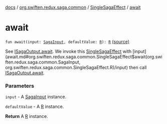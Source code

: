 [docs](../../index.md) / [org.swiften.redux.saga.common](../index.md) / [SingleSagaEffect](index.md) / [await](./await.md)

# await

`fun await(input: `[`SagaInput`](../-saga-input/index.md)`, defaultValue: `[`R`](index.md#R)`): `[`R`](index.md#R) [(source)](https://github.com/protoman92/KotlinRedux/tree/master/common/common-saga/src/main/kotlin/org/swiften/redux/saga/common/CommonSaga.kt#L236)

See [ISagaOutput.await](../../org.swiften.redux.core/-i-async-job/await.md). We invoke this [SingleSagaEffect](index.md) with [input](await.md#org.swiften.redux.saga.common.SingleSagaEffect$await(org.swiften.redux.saga.common.SagaInput, org.swiften.redux.saga.common.SingleSagaEffect.R)/input) then call
[ISagaOutput.await](../../org.swiften.redux.core/-i-async-job/await.md).

### Parameters

`input` - A [SagaInput](../-saga-input/index.md) instance.

`defaultValue` - A [R](index.md#R) instance.

**Return**
A [R](index.md#R) instance.

